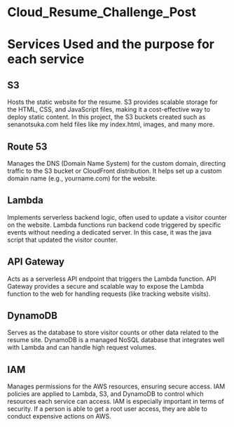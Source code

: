 # Cloud_Resume_Challenge_Post

# Services Used and the purpose for each service

## S3
Hosts the static website for the resume. S3 provides scalable storage for the HTML, CSS, and JavaScript files, making it a cost-effective way to deploy static content. In this project, the S3 buckets created such as senanotsuka.com held files like my index.html, images, and many more. 

## Route 53
Manages the DNS (Domain Name System) for the custom domain, directing traffic to the S3 bucket or CloudFront distribution. It helps set up a custom domain name (e.g., yourname.com) for the website.

## Lambda
Implements serverless backend logic, often used to update a visitor counter on the website. Lambda functions run backend code triggered by specific events without needing a dedicated server. In this case, it was the java script that updated the visitor counter. 

## API Gateway
Acts as a serverless API endpoint that triggers the Lambda function. API Gateway provides a secure and scalable way to expose the Lambda function to the web for handling requests (like tracking website visits).

## DynamoDB
Serves as the database to store visitor counts or other data related to the resume site. DynamoDB is a managed NoSQL database that integrates well with Lambda and can handle high request volumes.

## IAM
Manages permissions for the AWS resources, ensuring secure access. IAM policies are applied to Lambda, S3, and DynamoDB to control which resources each service can access. IAM is especially important in terms of security. If a person is able to get a root user access, they are able to conduct expensive actions on AWS. 
